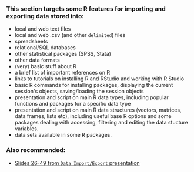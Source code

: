 ### This section targets some R features for importing and exporting data stored into:
- local and web text files
- local and web .csv (and other `delimited`) files
- spreadsheets
- relational/SQL databases
- other statistical packages (SPSS, Stata)
- other data formats
- (very) basic stuff about R
- a brief list of important references on R
- links to tutorials on installing R and RStudio and working with R Studio
- basic R commands for installing packages, displaying the current session's objects, saving/loading the session objects
- presentation and script on main R data types, including popular functions and packages for a specific data type
- presentation and script on main R data structures (vectors, matrices, data frames, lists etc),
  including useful base R options and some packages dealing with accessing, filtering and editing the data stucture variables.
- data sets available in some R packages.

### Also recommended:
- [Slides 26-49 from `Data Import/Export` presentation](https://stats220.earo.me/02-import-export.html#1)
